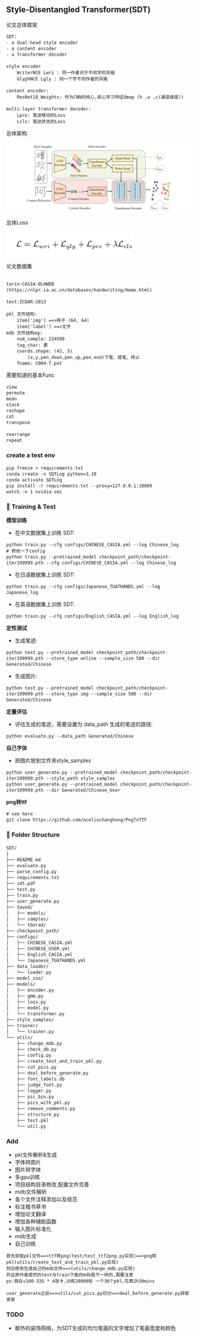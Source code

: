 ## Style-Disentangled Transformer(SDT)

论文总体框架

```
SDT:
- a dual-head style encoder
- a content encoder
- a Transformer decoder

style encoder
    WriterNCE Lwri : 同一作者对于不同字的风格
    GlyphNCE Lgly : 同一个字不同作者的风格

content encoder:
    ResNet18_Weights: 作为CNN的核心,核心学习特征Qmap (h ,w ,c(通道维度))

multi-layer transformer decoder:
    Lpre: 笔迹移动的Loss
    Lcls: 笔迹状态的Loss
```

总体架构

![img.png](paper%2Fpics%2Fimg.png)

总体Loss

![img_1.png](paper%2Fpics%2Fimg_1.png)

论文数据集

```text

tarin:CASIA-OLHWDB (https://nlpr.ia.ac.cn/databases/handwriting/Home.html)

test:ICDAR-2013

pkl 文件结构:
    item['img'] ==>样子 (64, 64)
    item['label'] ==>文字
mdb 文件结构eg:
    num_sample: 224589
    tag_char: 累
    coords.shape: (42, 5)
        (x,y,pen_down,pen_up,pen_end)下笔、提笔、终止
    fname: C004-f.pot
```

需要知道的基本Func

```text
view
permute
mean
stack
reshape
cat
transpose

rearrange
repeat
```

### create a test env

```shell
pip freeze > requirements.txt
conda create -n SDTLog python=3.10
conda activate SDTLog
pip install -r requirements.txt --proxy=127.0.0.1:10809
watch -n 1 nvidia-smi
```

### 🚀 Training & Test

**模型训练**

- 在中文数据集上训练 SDT:

```
python train.py --cfg configs/CHINESE_CASIA.yml --log Chinese_log
# 修改一下config
python train.py --pretrained_model checkpoint_path/checkpoint-iter199999.pth --cfg configs/CHINESE_CASIA.yml --log Chinese_log
```

- 在日语数据集上训练 SDT:

```
python train.py --cfg configs/Japanese_TUATHANDS.yml --log Japanese_log
```

- 在英语数据集上训练 SDT:

```
python train.py --cfg configs/English_CASIA.yml --log English_log
```

**定性测试**

- 生成笔迹:

```
python test.py --pretrained_model checkpoint_path/checkpoint-iter199999.pth --store_type online --sample_size 500 --dir Generated/Chinese
```

- 生成图片:

```
python test.py --pretrained_model checkpoint_path/checkpoint-iter199999.pth --store_type img --sample_size 500 --dir Generated/Chinese
```

**定量评估**

- 评估生成的笔迹，需要设置为 data_path 生成的笔迹的路径:

```
python evaluate.py --data_path Generated/Chinese
```

**自己字体**

- 把图片放到文件夹style_samples

```
python user_generate.py --pretrained_model checkpoint_path/checkpoint-iter199999.pth --style_path style_samples
python user_generate.py --pretrained_model checkpoint_path/checkpoint-iter199999.pth --dir Generated/Chinese_User
```

**png转ttf**

```
# see here
git clone https://github.com/aceliuchanghong/PngToTTF
```

### 📂 Folder Structure

```
SDT/
|
├── README.md
├── evaluate.py
├── parse_config.py
├── requirements.txt
├── sdt.pdf
├── test.py
├── train.py
├── user_generate.py
├── Saved/
│   ├── models/
│   ├── samples/
│   └── tborad/
├── checkpoint_path/
├── configs/
│   ├── CHINESE_CASIA.yml
│   ├── CHINESE_USER.yml
│   ├── English_CASIA.yml
│   └── Japanese_TUATHANDS.yml
├── data_loader/
│   └── loader.py
├── model_zoo/
├── models/
│   ├── encoder.py
│   ├── gmm.py
│   ├── loss.py
│   ├── model.py
│   └── transformer.py
├── style_samples/
├── trainer/
│   └── trainer.py
└── utils/
    ├── change_mdb.py
    ├── check_db.py
    ├── config.py
    ├── create_test_and_train_pkl.py
    ├── cut_pics.py
    ├── deal_before_generate.py
    ├── font_labels.db
    ├── judge_font.py
    ├── logger.py
    ├── pic_bin.py
    ├── pics_with_pkl.py
    ├── remove_comments.py
    ├── structure.py
    ├── test.pkl
    └── util.py
```

### Add

- pkl文件解析&生成
- 字体转图片
- 图片转字体
- 多gpu训练
- 项目结构目录修改,配置文件完善
- mdb文件解析
- 各个文件注释添加以及规范
- 标注楷书草书
- 增加论文翻译
- 增加各种辅助函数
- 输入图片标准化
- mdb生成
- 自己训练

```
首先获取pkl文件==>ttf转png(test/test_ttf2png.py实现)==>png转pkl(utils/create_test_and_train_pkl.py实现)
然后修改生成自己的mdb文件==>(utils/change_mdb.py实现)
并且原作者提供的test与train下面的mdb是不一样的,需要注意
ps:我在v100-32G * 4张卡,训练20000轮 一个36个pkl,花费2h30mins

user_generate之前==>utils/cut_pics.py切分==>deal_before_generate.py获取骨架
```

### TODO

- 额外的装饰网络，为SDT生成的均匀笔画的文字增加了笔画宽度和颜色
